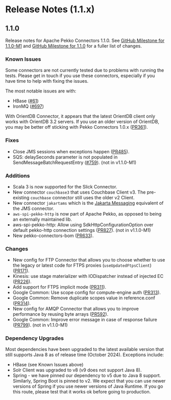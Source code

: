 # Release Notes (1.1.x)

## 1.1.0

Release notes for Apache Pekko Connectors 1.1.0. See [GitHub Milestone for 1.1.0-M1](https://github.com/apache/pekko-connectors/milestone/2?closed=1) and [GitHub Milestone for 1.1.0](https://github.com/apache/pekko-connectors/milestone/7?closed=1) for a fuller list of changes.

### Known Issues

Some connectors are not currently tested due to problems with running the tests. Please get in touch if you use these connectors, especially if you have time to help with fixing the issues.

The most notable issues are with:

* HBase ([#61](https://github.com/apache/pekko-connectors/issues/61))
* IronMQ ([#697](https://github.com/apache/pekko-connectors/issues/697))

With OrientDB Connector, it appears that the latest OrientDB client only works with OrientDB 3.2 servers. If you use an older version of OrientDB, you may be better off sticking with Pekko Connectors 1.0.x ([PR361](https://github.com/apache/pekko-connectors/pull/361)).

### Fixes

* Close JMS sessions when exceptions happen ([PR485](https://github.com/apache/pekko-connectors/pull/485)).
* SQS: delaySeconds parameter is not populated in SendMessageBatchRequestEntry ([#759](https://github.com/apache/pekko-connectors/issues/759)). (not in v1.1.0-M1)

### Additions
* Scala 3 is now supported for the Slick Connector.
* New connector `couchbase3` that uses Couchbase Client v3. The pre-existing `couchbase` connector still uses the older v2 Client.
* New connector `jakartams` which is the [Jakarta Messaging](https://jakarta.ee/learn/docs/jakartaee-tutorial/current/messaging/jms-concepts/jms-concepts.html) equivalent of the JMS connector.
* `aws-spi-pekko-http` is now part of Apache Pekko, as opposed to being an externally maintained lib.
* aws-spi-pekko-http: Allow using SdkHttpConfigurationOption over default pekko-http connection settings ([PR827](https://github.com/apache/pekko-connectors/pull/827)). (not in v1.1.0-M1)
* New pekko-connectors-bom ([PR633](https://github.com/apache/pekko-connectors/pull/633)).

### Changes
* New config for FTP Connector that allows you to choose whether to use the legacy or latest code for FTPS proxies (`useUpdatedFtpsClient`) ([PR171](https://github.com/apache/pekko-connectors/pull/171)).
* Kinesis: use stage materializer with IODispatcher instead of injected EC ([PR226](https://github.com/apache/pekko-connectors/pull/226)).
* Add support for FTPS implicit mode ([PR311](https://github.com/apache/pekko-connectors/pull/311)).
* Google Common: Use scope config for compute-engine auth ([PR313](https://github.com/apache/pekko-connectors/pull/313)).
* Google Common: Remove duplicate scopes value in reference.conf ([PR314](https://github.com/apache/pekko-connectors/pull/314)).
* New config for AMQP Connector that allows you to improve performance by reusing byte arrays ([PR592](https://github.com/apache/pekko-connectors/pull/592)).
* Google Common: Improve error message in case of response failure ([PR799](https://github.com/apache/pekko-connectors/pull/799)). (not in v1.1.0-M1)

### Dependency Upgrades

Most dependencies have been upgraded to the latest available version that still supports Java 8 as of release time (October 2024).
Exceptions include:

* HBase (see Known Issues above)
* Solr Client was upgraded to v8 (v9 does not support Java 8).
* Spring - we have pinned our dependency to v5 due to Java 8 support. Similarly, Spring Boot is pinned to v2. We expect that you can use newer versions of Spring if you use newer versions of Java Runtime. If you go this route, please test that it works ok before going to production.
